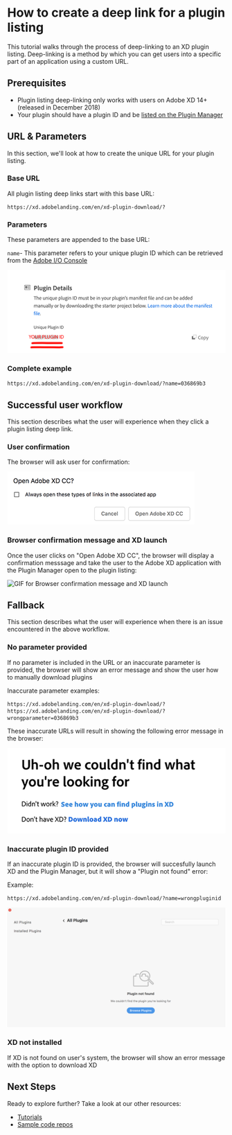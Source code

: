 # How to create a deep link for a plugin listing

This tutorial walks through the process of deep-linking to an XD plugin listing. Deep-linking is a method by which you can get users into a specific part of an application using a custom URL.

## Prerequisites

- Plugin listing deep-linking only works with users on Adobe XD 14+ (released in December 2018)
- Your plugin should have a plugin ID and be [listed on the Plugin Manager](/distribution/how-to-submit-to-plugin-manager.md)

## URL & Parameters

In this section, we'll look at how to create the unique URL for your plugin listing.

### Base URL

All plugin listing deep links start with this base URL:

```
https://xd.adobelanding.com/en/xd-plugin-download/?
```

### Parameters

These parameters are appended to the base URL:

`name`- This parameter refers to your unique plugin ID which can be retrieved from the [Adobe I/O Console](https://console.adobe.io/plugins)

![Console displaying plugin ID](/images/console.png)

### Complete example

```
https://xd.adobelanding.com/en/xd-plugin-download/?name=036869b3
```

## Successful user workflow

This section describes what the user will experience when they click a plugin listing deep link.

### User confirmation

The browser will ask user for confirmation:

![Open XD confirmation](/images/openxd.png)

### Browser confirmation message and XD launch

Once the user clicks on "Open Adobe XD CC", the browser will display a confirmation messsage and take the user to the Adobe XD application with the Plugin Manager open to the plugin listing:

![GIF for Browser confirmation message and XD launch](/images/deeplink.gif)  

## Fallback

This section describes what the user will experience when there is an issue encountered in the above workflow.

### No parameter provided

If no parameter is included in the URL or an inaccurate parameter is provided, the browser will show an error message and show the user how to manually download plugins  

Inaccurate parameter examples:
```
https://xd.adobelanding.com/en/xd-plugin-download/?
https://xd.adobelanding.com/en/xd-plugin-download/?wrongparameter=036869b3
```

These inaccurate URLs will result in showing the following error message in the browser:

![Inaccurate parameter](/images/inaccurateparam.png)

### Inaccurate plugin ID provided

If an inaccurate plugin ID is provided, the browser will succesfully launch XD and the Plugin Manager, but it will show a "Plugin not found" error:  

Example:
```
https://xd.adobelanding.com/en/xd-plugin-download/?name=wrongpluginid
```

![Plugin not found](/images/pluginnotfound.png)  

### XD not installed

If XD is not found on user's system, the browser will show an error message with the option to download XD

<!-- ![XD not found](/images/xdnotfound.png) -->

## Next Steps

Ready to explore further? Take a look at our other resources:

- [Tutorials](/tutorials)
- [Sample code repos](https://github.com/AdobeXD/plugin-samples)

